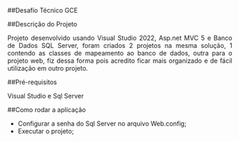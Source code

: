 ##Desafio Técnico GCE

##Descrição do Projeto
<p align="justify">Projeto desenvolvido usando Visual Studio 2022, Asp.net MVC 5 e Banco de Dados SQL Server, foram criados 2 projetos na mesma solução, 1 contendo as classes de mapeamento ao banco de dados, outra para o projeto web, fiz dessa forma pois acredito ficar mais organizado e de fácil utilização em outro projeto. </p>

##Pré-requisitos
<p align="justify">Visual Studio e Sql Server </p>

##Como rodar a aplicação
- Configurar a senha do Sql Server no arquivo Web.config;
- Executar o projeto;


